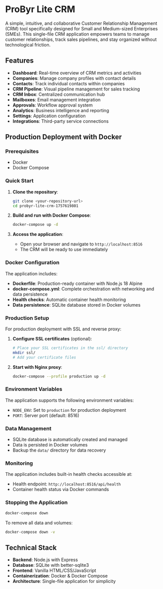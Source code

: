 # ProByr Lite CRM

A simple, intuitive, and collaborative Customer Relationship Management (CRM) tool specifically designed for Small and Medium-sized Enterprises (SMEs). This single-file CRM application empowers teams to manage customer relationships, track sales pipelines, and stay organized without technological friction.

## Features

- **Dashboard**: Real-time overview of CRM metrics and activities
- **Companies**: Manage company profiles with contact details
- **Contacts**: Track individual contacts within companies
- **CRM Pipeline**: Visual pipeline management for sales tracking
- **CRM Inbox**: Centralized communication hub
- **Mailboxes**: Email management integration
- **Approvals**: Workflow approval system
- **Analytics**: Business intelligence and reporting
- **Settings**: Application configuration
- **Integrations**: Third-party service connections

## Production Deployment with Docker

### Prerequisites

- Docker
- Docker Compose

### Quick Start

1. **Clone the repository**:
   ```bash
   git clone <your-repository-url>
   cd probyr-lite-crm-1757619801
   ```

2. **Build and run with Docker Compose**:
   ```bash
   docker-compose up -d
   ```

3. **Access the application**:
   - Open your browser and navigate to `http://localhost:8516`
   - The CRM will be ready to use immediately

### Docker Configuration

The application includes:

- **Dockerfile**: Production-ready container with Node.js 18 Alpine
- **docker-compose.yml**: Complete orchestration with networking and data persistence
- **Health checks**: Automatic container health monitoring
- **Data persistence**: SQLite database stored in Docker volumes

### Production Setup

For production deployment with SSL and reverse proxy:

1. **Configure SSL certificates** (optional):
   ```bash
   # Place your SSL certificates in the ssl/ directory
   mkdir ssl/
   # Add your certificate files
   ```

2. **Start with Nginx proxy**:
   ```bash
   docker-compose --profile production up -d
   ```

### Environment Variables

The application supports the following environment variables:

- `NODE_ENV`: Set to `production` for production deployment
- `PORT`: Server port (default: 8516)

### Data Management

- SQLite database is automatically created and managed
- Data is persisted in Docker volumes
- Backup the `data/` directory for data recovery

### Monitoring

The application includes built-in health checks accessible at:
- Health endpoint: `http://localhost:8516/api/health`
- Container health status via Docker commands

### Stopping the Application

```bash
docker-compose down
```

To remove all data and volumes:
```bash
docker-compose down -v
```

## Technical Stack

- **Backend**: Node.js with Express
- **Database**: SQLite with better-sqlite3
- **Frontend**: Vanilla HTML/CSS/JavaScript
- **Containerization**: Docker & Docker Compose
- **Architecture**: Single-file application for simplicity